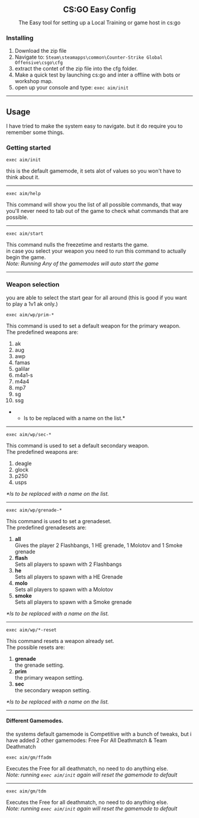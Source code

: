 <h2 align="center" style="margin:0; padding:0;">
CS:GO Easy Config
</h2>
<p align="center">
The Easy tool for setting up a Local Training or game host in cs:go
</p>

### Installing
1. Download the zip file
2. Navigate to: `Steam\steamapps\common\Counter-Strike Global Offensive\csgo\cfg`
3. extract the contet of the zip file into the cfg folder.
4. Make a quick test by launching cs:go and inter a offline with bots or workshop map.
5. open up your console and type: `exec aim/init`

------------
## Usage
I have tried to make the system easy to navigate. but it do require you to remember some things.

### Getting started
```
exec aim/init
```
this is the default gamemode, it sets alot of values so you won't have to think about it.

------------
```
exec aim/help
```
This command will show you the list of all possible commands, that way you'll never need to tab out of the game to check what commands that are possible.

------------
```
exec aim/start
```
This command nulls the freezetime and restarts the game. \
in case you select your weapon you need to run this command to actually begin the game. \
*Note: Running Any of the gamemodes will auto start the game*

------------
### Weapon selection
you are able to select the start gear for all around (this is good if you want to play a 1v1 ak only.)
```
exec aim/wp/prim-*
```
This command is used to set a default weapon for the primary weapon. \
The predefined weapons are:
1. ak
2. aug
3. awp
4. famas
5. galilar
6. m4a1-s
7. m4a4
8. mp7
9. sg
10. ssg

* * Is to be replaced with a name on the list.*

------------

```
exec aim/wp/sec-*
```
This command is used to set a default secondary weapon. \
The predefined weapons are:
1. deagle
2. glock
3. p250
4. usps

*\*Is to be replaced with a name on the list.*

------------
```
exec aim/wp/grenade-*
```
This command is used to set a grenadeset. \
The predefined grenadesets are:
1. **all** \
  Gives the player 2 Flashbangs, 1 HE grenade, 1 Molotov and  1 Smoke grenade
2. **flash** \
  Sets all players to spawn with 2 Flashbangs
3. **he** \
  Sets all players to spawn with a HE Grenade
4. **molo** \
  Sets all players to spawn with a Molotov
5. **smoke** \
  Sets all players to spawn with a Smoke grenade

*\*Is to be replaced with a name on the list.*

------------
```
exec aim/wp/*-reset
```
This command resets a weapon already set. \
The possible resets are:
1. **grenade** \
   the grenade setting.
2. **prim** \
  the primary weapon setting.
3. **sec** \
  the secondary weapon setting.

*\*Is to be replaced with a name on the list.*

------------
#### Different Gamemodes.
the systems default gamemode is Competitive with a bunch of tweaks, but i have added 2 other gamemodes: Free For All Deathmatch & Team Deathmatch

```
exec aim/gm/ffadm
```
Executes the Free for all deathmatch, no need to do anything else.\
*Note: running `exec aim/init` again will reset the gamemode to default*

------------
```
exec aim/gm/tdm
```
Executes the Free for all deathmatch, no need to do anything else.\
*Note: running `exec aim/init` again will reset the gamemode to default*